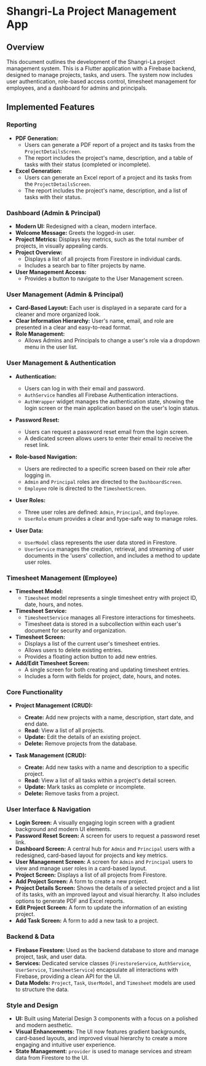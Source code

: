 # Shangri-La Project Management App

## Overview

This document outlines the development of the Shangri-La project management system. This is a Flutter application with a Firebase backend, designed to manage projects, tasks, and users. The system now includes user authentication, role-based access control, timesheet management for employees, and a dashboard for admins and principals.

## Implemented Features

### Reporting

*   **PDF Generation:**
    *   Users can generate a PDF report of a project and its tasks from the `ProjectDetailsScreen`.
    *   The report includes the project's name, description, and a table of tasks with their status (completed or incomplete).
*   **Excel Generation:**
    *   Users can generate an Excel report of a project and its tasks from the `ProjectDetailsScreen`.
    *   The report includes the project's name, description, and a list of tasks with their status.

### Dashboard (Admin & Principal)

*   **Modern UI:** Redesigned with a clean, modern interface.
*   **Welcome Message:** Greets the logged-in user.
*   **Project Metrics:** Displays key metrics, such as the total number of projects, in visually appealing cards.
*   **Project Overview:**
    *   Displays a list of all projects from Firestore in individual cards.
    *   Includes a search bar to filter projects by name.
*   **User Management Access:**
    *   Provides a button to navigate to the User Management screen.

### User Management (Admin & Principal)

*   **Card-Based Layout:** Each user is displayed in a separate card for a cleaner and more organized look.
*   **Clear Information Hierarchy:** User's name, email, and role are presented in a clear and easy-to-read format.
*   **Role Management:**
    *   Allows Admins and Principals to change a user's role via a dropdown menu in the user list.

### User Management & Authentication

*   **Authentication:**
    *   Users can log in with their email and password.
    *   `AuthService` handles all Firebase Authentication interactions.
    *   `AuthWrapper` widget manages the authentication state, showing the login screen or the main application based on the user's login status.

*   **Password Reset:**
    *   Users can request a password reset email from the login screen.
    *   A dedicated screen allows users to enter their email to receive the reset link.

*   **Role-based Navigation:**
    *   Users are redirected to a specific screen based on their role after logging in.
    *   `Admin` and `Principal` roles are directed to the `DashboardScreen`.
    *   `Employee` role is directed to the `TimesheetScreen`.

*   **User Roles:**
    *   Three user roles are defined: `Admin`, `Principal`, and `Employee`.
    *   `UserRole` enum provides a clear and type-safe way to manage roles.

*   **User Data:**
    *   `UserModel` class represents the user data stored in Firestore.
    *   `UserService` manages the creation, retrieval, and streaming of user documents in the 'users' collection, and includes a method to update user roles.

### Timesheet Management (Employee)

*   **Timesheet Model:**
    *   `Timesheet` model represents a single timesheet entry with project ID, date, hours, and notes.
*   **Timesheet Service:**
    *   `TimesheetService` manages all Firestore interactions for timesheets.
    *   Timesheet data is stored in a subcollection within each user's document for security and organization.
*   **Timesheet Screen:**
    *   Displays a list of the current user's timesheet entries.
    *   Allows users to delete existing entries.
    *   Provides a floating action button to add new entries.
*   **Add/Edit Timesheet Screen:**
    *   A single screen for both creating and updating timesheet entries.
    *   Includes a form with fields for project, date, hours, and notes.

### Core Functionality

*   **Project Management (CRUD):**
    *   **Create:** Add new projects with a name, description, start date, and end date.
    *   **Read:** View a list of all projects.
    *   **Update:** Edit the details of an existing project.
    *   **Delete:** Remove projects from the database.

*   **Task Management (CRUD):**
    *   **Create:** Add new tasks with a name and description to a specific project.
    *   **Read:** View a list of all tasks within a project's detail screen.
    *   **Update:** Mark tasks as complete or incomplete.
    *   **Delete:** Remove tasks from a project.

### User Interface & Navigation

*   **Login Screen:** A visually engaging login screen with a gradient background and modern UI elements.
*   **Password Reset Screen:** A screen for users to request a password reset link.
*   **Dashboard Screen:** A central hub for `Admin` and `Principal` users with a redesigned, card-based layout for projects and key metrics.
*   **User Management Screen:** A screen for `Admin` and `Principal` users to view and manage user roles in a card-based layout.
*   **Project Screen:** Displays a list of all projects from Firestore.
*   **Add Project Screen:** A form to create a new project.
*   **Project Details Screen:** Shows the details of a selected project and a list of its tasks, with an improved layout and visual hierarchy. It also includes options to generate PDF and Excel reports.
*   **Edit Project Screen:** A form to update the information of an existing project.
*   **Add Task Screen:** A form to add a new task to a project.

### Backend & Data

*   **Firebase Firestore:** Used as the backend database to store and manage project, task, and user data.
*   **Services:** Dedicated service classes (`FirestoreService`, `AuthService`, `UserService`, `TimesheetService`) encapsulate all interactions with Firebase, providing a clean API for the UI.
*   **Data Models:** `Project`, `Task`, `UserModel`, and `Timesheet` models are used to structure the data.

### Style and Design

*   **UI:** Built using Material Design 3 components with a focus on a polished and modern aesthetic.
*   **Visual Enhancements:** The UI now features gradient backgrounds, card-based layouts, and improved visual hierarchy to create a more engaging and intuitive user experience.
*   **State Management:** `provider` is used to manage services and stream data from Firestore to the UI.

